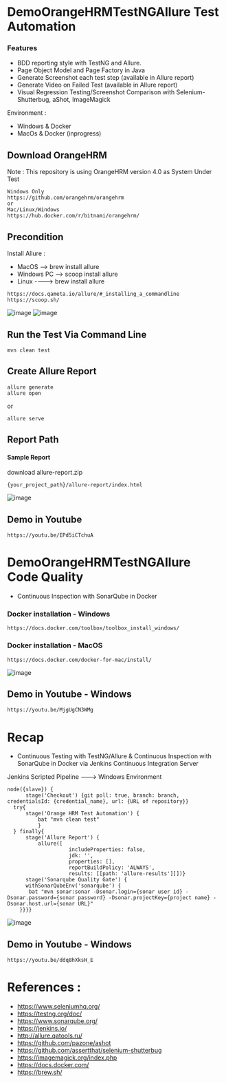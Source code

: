 # DemoOrangeHRMTestNGAllure Test Automation
### Features
- BDD reporting style with TestNG and Allure.
- Page Object Model and Page Factory in Java
- Generate Screenshot each test step (available in Allure report)
- Generate Video on Failed Test (available in Allure report)
- Visual Regression Testing/Screenshot Comparison with Selenium-Shutterbug, aShot, ImageMagick

Environment : 
- Windows & Docker
- MacOs & Docker (inprogress)

## Download OrangeHRM
Note : This repository is using OrangeHRM version 4.0 as System Under Test
```
Windows Only
https://github.com/orangehrm/orangehrm
or
Mac/Linux/Windows
https://hub.docker.com/r/bitnami/orangehrm/
```


## Precondition
Install Allure :
- MacOS --> brew install allure
- Windows PC --> scoop install allure
- Linux ----> brew install allure
```
https://docs.qameta.io/allure/#_installing_a_commandline
https://scoop.sh/
```
![image](https://user-images.githubusercontent.com/26521948/58747484-725e6980-849e-11e9-82d7-0a6e215298ac.png)
![image](https://user-images.githubusercontent.com/26521948/58747500-9326bf00-849e-11e9-8069-fcd5eb6901a7.png)

## Run the Test Via Command Line
```
mvn clean test
```

## Create Allure Report
```
allure generate
allure open
```
or
```
allure serve
```

## Report Path
#### Sample Report
download allure-report.zip
```
{your_project_path}/allure-report/index.html
```
![image](https://user-images.githubusercontent.com/26521948/58747219-b9e2f680-849a-11e9-8ae1-e5a9d5b32c0b.png)

## Demo in Youtube
```
https://youtu.be/EPd5iCTchuA
```

# DemoOrangeHRMTestNGAllure Code Quality
- Continuous Inspection with SonarQube in Docker

### Docker installation - Windows
```
https://docs.docker.com/toolbox/toolbox_install_windows/
```

### Docker installation - MacOS
```
https://docs.docker.com/docker-for-mac/install/
```
![image](https://user-images.githubusercontent.com/26521948/58690464-276c2580-83bc-11e9-9c6a-a2729cd0fba7.png)

## Demo in Youtube - Windows
```
https://youtu.be/MjgUgCN3WMg
```

# Recap
- Continuous Testing with TestNG/Allure & Continuous Inspection with SonarQube in Docker via Jenkins Continuous Integration Server

Jenkins Scripted Pipeline ---> Windows Environment
```
node({slave}) {
      stage('Checkout') {git poll: true, branch: branch, credentialsId: {credential_name}, url: {URL of repository}}
  try{
      stage('Orange HRM Test Automation') {
          bat "mvn clean test"
          }
  } finally{
      stage('Allure Report') {
          allure([
                    includeProperties: false,
                    jdk: '',
                    properties: [],
                    reportBuildPolicy: 'ALWAYS',
                    results: [[path: 'allure-results']]])}
      stage('Sonarqube Quality Gate') {
      withSonarQubeEnv('sonarqube') {
       bat "mvn sonar:sonar -Dsonar.login={sonar user id} -Dsonar.password={sonar password} -Dsonar.projectKey={project name} -Dsonar.host.url={sonar URL}"
    }}}}
```
![image](https://user-images.githubusercontent.com/26521948/58901028-df8a2d00-8732-11e9-8ce5-2a708a718227.png)

## Demo in Youtube - Windows
```
https://youtu.be/ddq8hXksH_E
```

# References :
- https://www.seleniumhq.org/
- https://testng.org/doc/
- https://www.sonarqube.org/
- https://jenkins.io/
- http://allure.qatools.ru/
- https://github.com/pazone/ashot
- https://github.com/assertthat/selenium-shutterbug
- https://imagemagick.org/index.php
- https://docs.docker.com/
- https://brew.sh/
